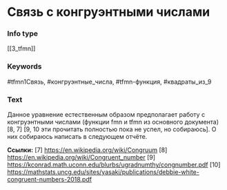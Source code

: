 # Связь с конгруэнтными числами
### Info type
[[3_tfmn]]
### Keywords
#tfmn1Связь, #конгруэнтные_числа, #tfmn-функция, #квадраты_из_9
### Text
Данное уравнение естественным образом предполагает работу с конгруэнтными числами (функции fmn и tfmn из основного документа) [8, 7] [9, 10 эти прочитать полностью пока не успел, но собираюсь]. О них собираюсь написать в следующем отчёте.

**Ссылки:**
[7] https://en.wikipedia.org/wiki/Congruum
[8] https://en.wikipedia.org/wiki/Congruent_number
[9] https://kconrad.math.uconn.edu/blurbs/ugradnumthy/congnumber.pdf
[10] https://mathstats.uncg.edu/sites/yasaki/publications/debbie-white-congruent-numbers-2018.pdf